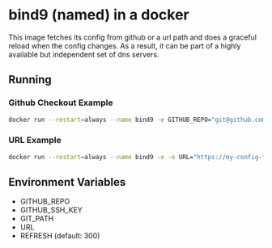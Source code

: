 # bind9 (named) in a docker

This image fetches its config from github or a url path and does a graceful reload when the config changes.  As a result, it can be part of a highly available but independent set of dns servers.

## Running


### Github Checkout Example

```bash
docker run --restart=always --name bind9 -e GITHUB_REPO="git@github.com:Factual/some-repo-where-we-keep-configs.git" -e GITHUB_SSH_KEY="`cat ~/.ssh/my_deploy_key`" -e GIT_PATH="/bind9" -e REFRESH=60 factual/bind9
```

### URL Example

```bash
docker run --restart=always --name bind9 -e -e URL="https://my-config-files.factual.com/services/bind9/" -e REFRESH=60 factual/bind9
```

## Environment Variables

- GITHUB_REPO
- GITHUB_SSH_KEY 
- GIT_PATH
- URL
- REFRESH (default: 300)
